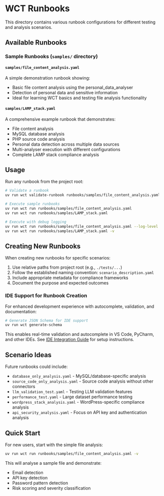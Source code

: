 # WCT Runbooks

This directory contains various runbook configurations for different testing and analysis scenarios.

## Available Runbooks

### Sample Runbooks (`samples/` directory)

#### `samples/file_content_analysis.yaml`
A simple demonstration runbook showing:
- Basic file content analysis using the personal_data_analyser
- Detection of personal data and sensitive information
- Ideal for learning WCT basics and testing file analysis functionality

#### `samples/LAMP_stack.yaml`
A comprehensive example runbook that demonstrates:
- File content analysis
- MySQL database analysis
- PHP source code analysis
- Personal data detection across multiple data sources
- Multi-analyser execution with different configurations
- Complete LAMP stack compliance analysis

## Usage

Run any runbook from the project root:

```bash
# Validate a runbook
uv run wct validate-runbook runbooks/samples/file_content_analysis.yaml

# Execute sample runbooks
uv run wct run runbooks/samples/file_content_analysis.yaml
uv run wct run runbooks/samples/LAMP_stack.yaml

# Execute with debug logging
uv run wct run runbooks/samples/file_content_analysis.yaml --log-level DEBUG
uv run wct run runbooks/samples/LAMP_stack.yaml -v
```

## Creating New Runbooks

When creating new runbooks for specific scenarios:

1. Use relative paths from project root (e.g., `./tests/...`)
2. Follow the established naming convention: `scenario_description.yaml`
3. Include appropriate metadata for compliance frameworks
4. Document the purpose and expected outcomes

### IDE Support for Runbook Creation

For enhanced development experience with autocomplete, validation, and documentation:

```bash
# Generate JSON Schema for IDE support
uv run wct generate-schema
```

This enables real-time validation and autocomplete in VS Code, PyCharm, and other IDEs. See [IDE Integration Guide](../docs/ide-integration.md) for setup instructions.

## Scenario Ideas

Future runbooks could include:
- `database_only_analysis.yaml` - MySQL/database-specific analysis
- `source_code_only_analysis.yaml` - Source code analysis without other connectors
- `llm_validation_test.yaml` - Testing LLM validation features
- `performance_test.yaml` - Large dataset performance testing
- `wordpress_stack_analysis.yaml` - WordPress-specific compliance analysis
- `api_security_analysis.yaml` - Focus on API key and authentication analysis

## Quick Start

For new users, start with the simple file analysis:
```bash
uv run wct run runbooks/samples/file_content_analysis.yaml -v
```

This will analyse a sample file and demonstrate:
- Email detection
- API key detection
- Password pattern detection
- Risk scoring and severity classification
